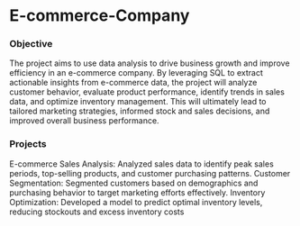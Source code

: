 # E-commerce-Company


###  **Objective**
The project aims to use data analysis to drive business growth and improve efficiency in an e-commerce company. By leveraging SQL to extract actionable insights from e-commerce data, the project will analyze customer behavior, evaluate product performance, identify trends in sales data, and optimize inventory management. This will ultimately lead to tailored marketing strategies, informed stock and sales decisions, and improved overall business performance.

###  **Projects**
E-commerce Sales Analysis: Analyzed sales data to identify peak sales periods, top-selling products, and customer purchasing patterns.
Customer Segmentation: Segmented customers based on demographics and purchasing behavior to target marketing efforts effectively.
Inventory Optimization: Developed a model to predict optimal inventory levels, reducing stockouts and excess inventory costs
